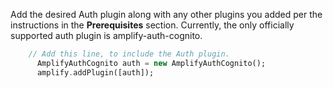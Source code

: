 Add the desired Auth plugin along with any other plugins you added per the instructions in the **Prerequisites** section.  Currently, the only officially supported auth plugin is amplify-auth-cognito.

```dart
    // Add this line, to include the Auth plugin.
      AmplifyAuthCognito auth = new AmplifyAuthCognito();
      amplify.addPlugin([auth]);
```
